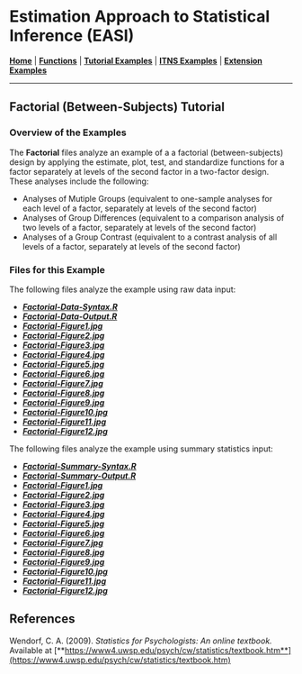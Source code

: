 # Estimation Approach to Statistical Inference (EASI)

[**Home**](https://github.com/cwendorf/EASI/) | 
[**Functions**](https://github.com/cwendorf/EASI/tree/master/A-Functions) | 
[**Tutorial Examples**](https://github.com/cwendorf/EASI/tree/master/B-TutorialExamples) | 
[**ITNS Examples**](https://github.com/cwendorf/EASI/tree/master/C-ITNSExamples) | 
[**Extension Examples**](https://github.com/cwendorf/EASI/tree/master/D-ExtensionExamples)

---

## Factorial (Between-Subjects) Tutorial

### Overview of the Examples

The **Factorial** files analyze an example of a a factorial (between-subjects) design by applying the estimate, plot, test, and standardize functions for a factor separately at levels of the second factor in a two-factor design. These analyses include the following:

- Analyses of Mutiple Groups (equivalent to one-sample analyses for each level of a factor, separately at levels of the second factor)
- Analyses of Group Differences (equivalent to a comparison analysis of two levels of a factor, separately at levels of the second factor)
- Analyses of a Group Contrast (equivalent to a contrast analysis of all levels of a factor, separately at levels of the second factor)

### Files for this Example

The following files analyze the example using raw data input:

- [**_Factorial-Data-Syntax.R_**](./Factorial-Data-Syntax.R)
- [**_Factorial-Data-Output.R_**](./Factorial-Data-Output.R)
- [**_Factorial-Figure1.jpg_**](./Factorial-Figure1.jpg)
- [**_Factorial-Figure2.jpg_**](./Factorial-Figure2.jpg)
- [**_Factorial-Figure3.jpg_**](./Factorial-Figure3.jpg) 
- [**_Factorial-Figure4.jpg_**](./Factorial-Figure4.jpg)
- [**_Factorial-Figure5.jpg_**](./Factorial-Figure5.jpg)
- [**_Factorial-Figure6.jpg_**](./Factorial-Figure6.jpg)
- [**_Factorial-Figure7.jpg_**](./Factorial-Figure7.jpg) 
- [**_Factorial-Figure8.jpg_**](./Factorial-Figure8.jpg)
- [**_Factorial-Figure9.jpg_**](./Factorial-Figure9.jpg)
- [**_Factorial-Figure10.jpg_**](./Factorial-Figure10.jpg)
- [**_Factorial-Figure11.jpg_**](./Factorial-Figure11.jpg) 
- [**_Factorial-Figure12.jpg_**](./Factorial-Figure12.jpg)

The following files analyze the example using summary statistics input:

- [**_Factorial-Summary-Syntax.R_**](./Factorial-Summary-Syntax.R)
- [**_Factorial-Summary-Output.R_**](./Factorial-Summary-Output.R)
- [**_Factorial-Figure1.jpg_**](./Factorial-Figure1.jpg)
- [**_Factorial-Figure2.jpg_**](./Factorial-Figure2.jpg)
- [**_Factorial-Figure3.jpg_**](./Factorial-Figure3.jpg) 
- [**_Factorial-Figure4.jpg_**](./Factorial-Figure4.jpg)
- [**_Factorial-Figure5.jpg_**](./Factorial-Figure5.jpg)
- [**_Factorial-Figure6.jpg_**](./Factorial-Figure6.jpg)
- [**_Factorial-Figure7.jpg_**](./Factorial-Figure7.jpg) 
- [**_Factorial-Figure8.jpg_**](./Factorial-Figure8.jpg)
- [**_Factorial-Figure9.jpg_**](./Factorial-Figure9.jpg)
- [**_Factorial-Figure10.jpg_**](./Factorial-Figure10.jpg)
- [**_Factorial-Figure11.jpg_**](./Factorial-Figure11.jpg) 
- [**_Factorial-Figure12.jpg_**](./Factorial-Figure12.jpg)

## References

Wendorf, C. A. (2009). _Statistics for Psychologists: An online textbook._ Available at [**https://www4.uwsp.edu/psych/cw/statistics/textbook.htm**](https://www4.uwsp.edu/psych/cw/statistics/textbook.htm)
